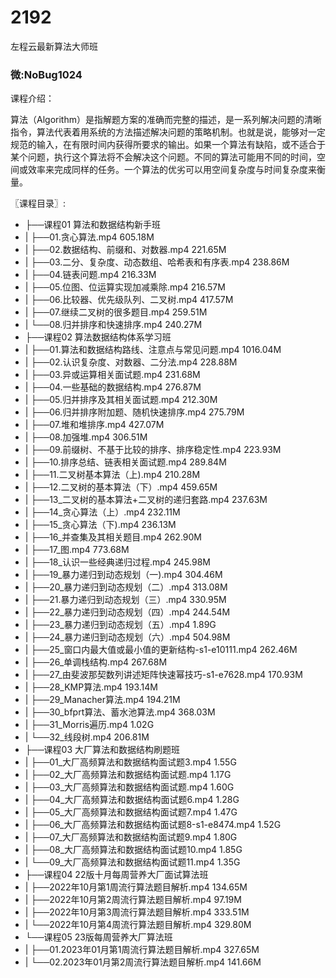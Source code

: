 # 2192
左程云最新算法大师班
### 微:NoBug1024 


课程介绍：

算法（Algorithm）是指解题方案的准确而完整的描述，是一系列解决问题的清晰指令，算法代表着用系统的方法描述解决问题的策略机制。也就是说，能够对一定规范的输入，在有限时间内获得所要求的输出。如果一个算法有缺陷，或不适合于某个问题，执行这个算法将不会解决这个问题。不同的算法可能用不同的时间，空间或效率来完成同样的任务。一个算法的优劣可以用空间复杂度与时间复杂度来衡量。

〖课程目录〗:

- ├──课程01 算法和数据结构新手班  
- |   ├──01.贪心算法.mp4  605.18M
- |   ├──02.数据结构、前缀和、对数器.mp4  221.65M
- |   ├──03.二分、复杂度、动态数组、哈希表和有序表.mp4  238.86M
- |   ├──04.链表问题.mp4  216.33M
- |   ├──05.位图、位运算实现加减乘除.mp4  216.57M
- |   ├──06.比较器、优先级队列、二叉树.mp4  417.57M
- |   ├──07.继续二叉树的很多题目.mp4  259.51M
- |   └──08.归并排序和快速排序.mp4  240.27M
- ├──课程02 算法数据结构体系学习班  
- |   ├──01.算法和数据结构路线、注意点与常见问题.mp4  1016.04M
- |   ├──02.认识复杂度、对数器、二分法.mp4  228.88M
- |   ├──03.异或运算相关面试题.mp4  231.68M
- |   ├──04.一些基础的数据结构.mp4  276.87M
- |   ├──05.归并排序及其相关面试题.mp4  212.30M
- |   ├──06.归并排序附加题、随机快速排序.mp4  275.79M
- |   ├──07.堆和堆排序.mp4  427.07M
- |   ├──08.加强堆.mp4  306.51M
- |   ├──09.前缀树、不基于比较的排序、排序稳定性.mp4  223.93M
- |   ├──10.排序总结、链表相关面试题.mp4  289.84M
- |   ├──11.二叉树基本算法（上).mp4  210.28M
- |   ├──12.二叉树的基本算法（下）.mp4  459.65M
- |   ├──13_二叉树的基本算法+二叉树的递归套路.mp4  237.63M
- |   ├──14_贪心算法（上）.mp4  232.11M
- |   ├──15_贪心算法（下).mp4  236.13M
- |   ├──16_并查集及其相关题目.mp4  262.90M
- |   ├──17_图.mp4  773.68M
- |   ├──18_认识一些经典递归过程.mp4  245.98M
- |   ├──19_暴力递归到动态规划（一).mp4  304.46M
- |   ├──20_暴力递归到动态规划（二）.mp4  313.08M
- |   ├──21.暴力递归到动态规划（三）.mp4  330.95M
- |   ├──22_暴力递归到动态规划（四）.mp4  244.54M
- |   ├──23_暴力递归到动态规划（五）.mp4  1.89G
- |   ├──24_暴力递归到动态规划（六）.mp4  504.98M
- |   ├──25_窗口内最大值或最小值的更新结构-s1-e10111.mp4  262.46M
- |   ├──26_单调栈结构.mp4  267.68M
- |   ├──27_由斐波那契数列讲述矩阵快速幂技巧-s1-e7628.mp4  170.93M
- |   ├──28_KMP算法.mp4  193.14M
- |   ├──29_Manacher算法.mp4  194.21M
- |   ├──30_bfprt算法、蓄水池算法.mp4  368.03M
- |   ├──31_Morris遍历.mp4  1.02G
- |   └──32_线段树.mp4  206.81M
- ├──课程03 大厂算法和数据结构刷题班  
- |   ├──01_大厂高频算法和数据结构面试题3.mp4  1.55G
- |   ├──02_大厂高频算法和数据结构面试题.mp4  1.17G
- |   ├──03_大厂高频算法和数据结构面试题.mp4  1.60G
- |   ├──04_大厂高频算法和数据结构面试题6.mp4  1.28G
- |   ├──05_大厂高频算法和数据结构面试题7.mp4  1.47G
- |   ├──06_大厂高频算法和数据结构面试题8-s1-e8474.mp4  1.52G
- |   ├──07_大厂高频算法和数据结构面试题9.mp4  1.80G
- |   ├──08_大厂高频算法和数据结构面试题10.mp4  1.85G
- |   └──09_大厂高频算法和数据结构面试题11.mp4  1.35G
- ├──课程04 22版十月每周营养大厂面试算法班  
- |   ├──2022年10月第1周流行算法题目解析.mp4  134.65M
- |   ├──2022年10月第2周流行算法题目解析.mp4  97.19M
- |   ├──2022年10月第3周流行算法题目解析.mp4  333.51M
- |   └──2022年10月第4周流行算法题目解析.mp4  329.80M
- └──课程05 23版每周营养大厂算法班  
- |   ├──01.2023年01月第1周流行算法题目解析.mp4  327.65M
- |   └──02.2023年01月第2周流行算法题目解析.mp4  141.66M

